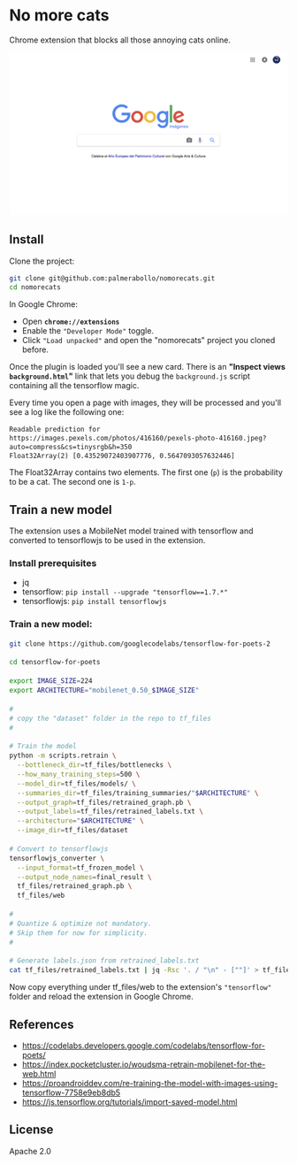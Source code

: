# No more cats

Chrome extension that blocks all those annoying cats online.

![example](./docs/nomorecats.gif)

## Install

Clone the project:

```sh
git clone git@github.com:palmerabollo/nomorecats.git
cd nomorecats
```

In Google Chrome:
- Open **`chrome://extensions`**
- Enable the `"Developer Mode"` toggle.
- Click `"Load unpacked"` and open the "nomorecats" project you cloned before.

Once the plugin is loaded you'll see a new card. There is an **"Inspect views `background.html`"** link that lets you debug the `background.js` script containing all the tensorflow magic.

Every time you open a page with images, they will be processed and you'll see a log like the following one:

```
Readable prediction for https://images.pexels.com/photos/416160/pexels-photo-416160.jpeg?auto=compress&cs=tinysrgb&h=350
Float32Array(2) [0.43529072403907776, 0.5647093057632446]
````

The Float32Array contains two elements. The first one (`p`) is the probability to be a cat. The second one is `1-p`.

## Train a new model

The extension uses a MobileNet model trained with tensorflow and converted to tensorflowjs to be used in the extension.

### Install prerequisites

- jq
- tensorflow: `pip install --upgrade "tensorflow==1.7.*"`
- tensorflowjs: `pip install tensorflowjs`

### Train a new model:

```sh
git clone https://github.com/googlecodelabs/tensorflow-for-poets-2

cd tensorflow-for-poets

export IMAGE_SIZE=224
export ARCHITECTURE="mobilenet_0.50_$IMAGE_SIZE"

#
# copy the "dataset" folder in the repo to tf_files
#

# Train the model
python -m scripts.retrain \
  --bottleneck_dir=tf_files/bottlenecks \
  --how_many_training_steps=500 \
  --model_dir=tf_files/models/ \
  --summaries_dir=tf_files/training_summaries/"$ARCHITECTURE" \
  --output_graph=tf_files/retrained_graph.pb \
  --output_labels=tf_files/retrained_labels.txt \
  --architecture="$ARCHITECTURE" \
  --image_dir=tf_files/dataset

# Convert to tensorflowjs
tensorflowjs_converter \
  --input_format=tf_frozen_model \
  --output_node_names=final_result \
  tf_files/retrained_graph.pb \
  tf_files/web

#
# Quantize & optimize not mandatory.
# Skip them for now for simplicity.
#

# Generate labels.json from retrained_labels.txt
cat tf_files/retrained_labels.txt | jq -Rsc '. / "\n" - [""]' > tf_files/web/labels.json
```

Now copy everything under tf_files/web to the extension's `"tensorflow"` folder and reload the extension in Google Chrome.

## References

- https://codelabs.developers.google.com/codelabs/tensorflow-for-poets/
- https://index.pocketcluster.io/woudsma-retrain-mobilenet-for-the-web.html
- https://proandroiddev.com/re-training-the-model-with-images-using-tensorflow-7758e9eb8db5
- https://js.tensorflow.org/tutorials/import-saved-model.html

## License

Apache 2.0
